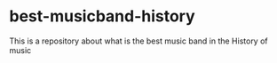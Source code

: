 # best-musicband-history
This is a repository about what is the best music band in the History of music
